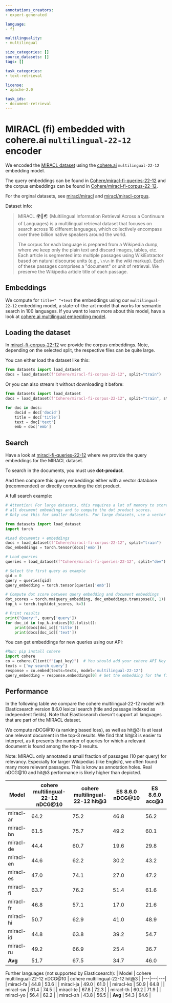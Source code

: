 ```yaml
---
annotations_creators:
- expert-generated

language:
- fi

multilinguality:
- multilingual

size_categories: []
source_datasets: []
tags: []

task_categories:
- text-retrieval

license:
- apache-2.0

task_ids:
- document-retrieval
---
```


# MIRACL (fi) embedded with cohere.ai `multilingual-22-12` encoder

We encoded the [MIRACL dataset](https://huggingface.co/miracl) using the [cohere.ai](https://txt.cohere.ai/multilingual/) `multilingual-22-12` embedding model.

The query embeddings can be found in [Cohere/miracl-fi-queries-22-12](https://huggingface.co/datasets/Cohere/miracl-fi-queries-22-12) and the corpus embeddings can be found in [Cohere/miracl-fi-corpus-22-12](https://huggingface.co/datasets/Cohere/miracl-fi-corpus-22-12).

For the orginal datasets, see [miracl/miracl](https://huggingface.co/datasets/miracl/miracl) and [miracl/miracl-corpus](https://huggingface.co/datasets/miracl/miracl-corpus).


Dataset info:
> MIRACL 🌍🙌🌏 (Multilingual Information Retrieval Across a Continuum of Languages) is a multilingual retrieval dataset that focuses on search across 18 different languages, which collectively encompass over three billion native speakers around the world.
>
> The corpus for each language is prepared from a Wikipedia dump, where we keep only the plain text and discard images, tables, etc. Each article is segmented into multiple passages using WikiExtractor based on natural discourse units (e.g., `\n\n` in the wiki markup). Each of these passages comprises a "document" or unit of retrieval. We preserve the Wikipedia article title of each passage.

## Embeddings
We compute for `title+" "+text` the embeddings using our `multilingual-22-12` embedding model, a state-of-the-art model that works for semantic search in 100 languages.  If you want to learn more about this model, have a look at [cohere.ai multilingual embedding model](https://txt.cohere.ai/multilingual/).


## Loading the dataset

In [miracl-fi-corpus-22-12](https://huggingface.co/datasets/Cohere/miracl-fi-corpus-22-12) we provide the corpus embeddings. Note, depending on the selected split, the respective files can be quite large.

You can either load the dataset like this:
```python
from datasets import load_dataset
docs = load_dataset(f"Cohere/miracl-fi-corpus-22-12", split="train")
```

Or you can also stream it without downloading it before:
```python
from datasets import load_dataset
docs = load_dataset(f"Cohere/miracl-fi-corpus-22-12", split="train", streaming=True)

for doc in docs:
	docid = doc['docid']
	title = doc['title']
	text = doc['text']
	emb = doc['emb']
```

## Search

Have a look at [miracl-fi-queries-22-12](https://huggingface.co/datasets/Cohere/miracl-fi-queries-22-12) where we provide the query embeddings for the MIRACL dataset.

To search in the documents, you must use **dot-product**. 


And then compare this query embeddings either with a vector database (recommended) or directly computing the dot product.

A full search example:
```python
# Attention! For large datasets, this requires a lot of memory to store
# all document embeddings and to compute the dot product scores.
# Only use this for smaller datasets. For large datasets, use a vector DB

from datasets import load_dataset
import torch

#Load documents + embeddings
docs = load_dataset(f"Cohere/miracl-fi-corpus-22-12", split="train")
doc_embeddings = torch.tensor(docs['emb'])

# Load queries 
queries = load_dataset(f"Cohere/miracl-fi-queries-22-12", split="dev")

# Select the first query as example
qid = 0
query = queries[qid]
query_embedding = torch.tensor(queries['emb'])

# Compute dot score between query embedding and document embeddings
dot_scores = torch.mm(query_embedding, doc_embeddings.transpose(0, 1))
top_k = torch.topk(dot_scores, k=3)

# Print results
print("Query:", query['query'])
for doc_id in top_k.indices[0].tolist():
    print(docs[doc_id]['title'])
    print(docs[doc_id]['text'])
```

You can get embeddings for new queries using our API:
```python
#Run: pip install cohere
import cohere
co = cohere.Client(f"{api_key}")  # You should add your cohere API Key here :))
texts = ['my search query']
response = co.embed(texts=texts, model='multilingual-22-12')
query_embedding = response.embeddings[0] # Get the embedding for the first text
```

## Performance

In the following table we compare the cohere multilingual-22-12 model with Elasticsearch version 8.6.0 lexical search (title and passage indexed as independent fields). Note that Elasticsearch doesn't support all languages that are part of the MIRACL dataset.


We compute nDCG@10 (a ranking based loss), as well as hit@3: Is at least one relevant document in the top-3 results. We find that hit@3 is easier to interpret, as it presents the number of queries for which a relevant document is found among the top-3 results.

Note: MIRACL only annotated a small fraction  of passages (10 per query) for relevancy. Especially for larger Wikipedias (like English), we often found many more relevant passages. This is know as annotation holes. Real nDCG@10 and hit@3 performance is likely higher than depicted.  


| Model | cohere multilingual-22-12 nDCG@10 | cohere multilingual-22-12 hit@3 | ES 8.6.0 nDCG@10 | ES 8.6.0 acc@3 |
|---|---|---|---|---|
| miracl-ar | 64.2 | 75.2 | 46.8 | 56.2 |
| miracl-bn | 61.5 | 75.7 | 49.2 | 60.1 |
| miracl-de | 44.4 | 60.7 | 19.6 | 29.8 |
| miracl-en | 44.6 | 62.2 | 30.2 | 43.2 |
| miracl-es | 47.0 | 74.1 | 27.0 | 47.2 |
| miracl-fi | 63.7 | 76.2 | 51.4 | 61.6 |
| miracl-fr | 46.8 | 57.1 | 17.0 | 21.6 |
| miracl-hi | 50.7 | 62.9 | 41.0 | 48.9 |
| miracl-id | 44.8 | 63.8 | 39.2 | 54.7 |
| miracl-ru | 49.2 | 66.9 | 25.4 | 36.7 |
| **Avg** | 51.7 | 67.5 | 34.7 | 46.0 |

Further languages (not supported by Elasticsearch):
| Model | cohere multilingual-22-12 nDCG@10 | cohere multilingual-22-12 hit@3 |
|---|---|---|
| miracl-fa | 44.8 | 53.6 |
| miracl-ja | 49.0 | 61.0 |
| miracl-ko | 50.9 | 64.8 |
| miracl-sw | 61.4 | 74.5 |
| miracl-te | 67.8 | 72.3 |
| miracl-th | 60.2 | 71.9 |
| miracl-yo | 56.4 | 62.2 |
| miracl-zh | 43.8 | 56.5 |
| **Avg** | 54.3 | 64.6 |

